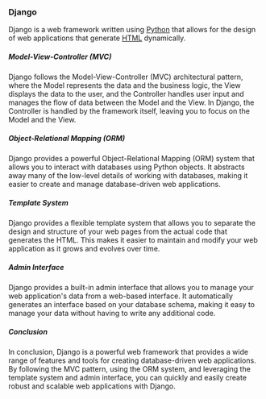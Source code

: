 ### Django

Django is a web framework written using [Python](/wiki/Python) that allows for the design of web applications that generate [HTML](/wiki/HTML) dynamically.

##### Model-View-Controller (MVC)

Django follows the Model-View-Controller (MVC) architectural pattern, where the Model represents the data and the business logic, the View displays the data to the user, and the Controller handles user input and manages the flow of data between the Model and the View. In Django, the Controller is handled by the framework itself, leaving you to focus on the Model and the View.

##### Object-Relational Mapping (ORM)

Django provides a powerful Object-Relational Mapping (ORM) system that allows you to interact with databases using Python objects. It abstracts away many of the low-level details of working with databases, making it easier to create and manage database-driven web applications.

##### Template System

Django provides a flexible template system that allows you to separate the design and structure of your web pages from the actual code that generates the HTML. This makes it easier to maintain and modify your web application as it grows and evolves over time.

##### Admin Interface

Django provides a built-in admin interface that allows you to manage your web application's data from a web-based interface. It automatically generates an interface based on your database schema, making it easy to manage your data without having to write any additional code.

##### Conclusion

In conclusion, Django is a powerful web framework that provides a wide range of features and tools for creating database-driven web applications. By following the MVC pattern, using the ORM system, and leveraging the template system and admin interface, you can quickly and easily create robust and scalable web applications with Django.
